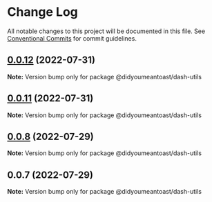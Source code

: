# Change Log

All notable changes to this project will be documented in this file.
See [Conventional Commits](https://conventionalcommits.org) for commit guidelines.

## [0.0.12](https://github.com/jmanke/dash/compare/@didyoumeantoast/dash-utils@0.0.11...@didyoumeantoast/dash-utils@0.0.12) (2022-07-31)

**Note:** Version bump only for package @didyoumeantoast/dash-utils





## [0.0.11](https://github.com/jmanke/dash/compare/@didyoumeantoast/dash-utils@0.0.10...@didyoumeantoast/dash-utils@0.0.11) (2022-07-31)

**Note:** Version bump only for package @didyoumeantoast/dash-utils





## [0.0.8](https://github.com/jmanke/dash/compare/@didyoumeantoast/dash-utils@0.0.7...@didyoumeantoast/dash-utils@0.0.8) (2022-07-29)

**Note:** Version bump only for package @didyoumeantoast/dash-utils





## 0.0.7 (2022-07-29)

**Note:** Version bump only for package @didyoumeantoast/dash-utils
